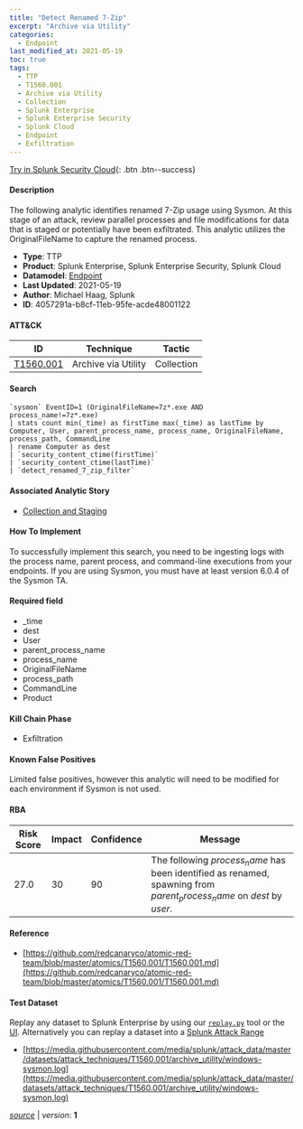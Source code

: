 ```yaml
---
title: "Detect Renamed 7-Zip"
excerpt: "Archive via Utility"
categories:
  - Endpoint
last_modified_at: 2021-05-19
toc: true
tags:
  - TTP
  - T1560.001
  - Archive via Utility
  - Collection
  - Splunk Enterprise
  - Splunk Enterprise Security
  - Splunk Cloud
  - Endpoint
  - Exfiltration
---
```




[Try in Splunk Security Cloud](https://www.splunk.com/en_us/cyber-security.html){: .btn .btn--success}

#### Description

The following analytic identifies renamed 7-Zip usage using Sysmon. At this stage of an attack, review parallel processes and file modifications for data that is staged or potentially have been exfiltrated. This analytic utilizes the OriginalFileName to capture the renamed process.

- **Type**: TTP
- **Product**: Splunk Enterprise, Splunk Enterprise Security, Splunk Cloud
- **Datamodel**: [Endpoint](https://docs.splunk.com/Documentation/CIM/latest/User/Endpoint)
- **Last Updated**: 2021-05-19
- **Author**: Michael Haag, Splunk
- **ID**: 4057291a-b8cf-11eb-95fe-acde48001122


#### ATT&CK

| ID          | Technique   | Tactic       |
| ----------- | ----------- |--------------|
| [T1560.001](https://attack.mitre.org/techniques/T1560/001/) | Archive via Utility | Collection |


#### Search

```
`sysmon` EventID=1 (OriginalFileName=7z*.exe AND process_name!=7z*.exe) 
| stats count min(_time) as firstTime max(_time) as lastTime by Computer, User, parent_process_name, process_name, OriginalFileName, process_path, CommandLine 
| rename Computer as dest 
| `security_content_ctime(firstTime)` 
| `security_content_ctime(lastTime)` 
| `detect_renamed_7_zip_filter`
```

#### Associated Analytic Story
* [Collection and Staging](/stories/collection_and_staging)


#### How To Implement
To successfully implement this search, you need to be ingesting logs with the process name, parent process, and command-line executions from your endpoints. If you are using Sysmon, you must have at least version 6.0.4 of the Sysmon TA.

#### Required field
* _time
* dest
* User
* parent_process_name
* process_name
* OriginalFileName
* process_path
* CommandLine
* Product


#### Kill Chain Phase
* Exfiltration


#### Known False Positives
Limited false positives, however this analytic will need to be modified for each environment if Sysmon is not used.



#### RBA

| Risk Score  | Impact      | Confidence   | Message      |
| ----------- | ----------- |--------------|--------------|
| 27.0 | 30 | 90 | The following $process_name$ has been identified as renamed, spawning from $parent_process_name$ on $dest$ by $user$. |



#### Reference

* [https://github.com/redcanaryco/atomic-red-team/blob/master/atomics/T1560.001/T1560.001.md](https://github.com/redcanaryco/atomic-red-team/blob/master/atomics/T1560.001/T1560.001.md)



#### Test Dataset
Replay any dataset to Splunk Enterprise by using our [`replay.py`](https://github.com/splunk/attack_data#using-replaypy) tool or the [UI](https://github.com/splunk/attack_data#using-ui).
Alternatively you can replay a dataset into a [Splunk Attack Range](https://github.com/splunk/attack_range#replay-dumps-into-attack-range-splunk-server)

* [https://media.githubusercontent.com/media/splunk/attack_data/master/datasets/attack_techniques/T1560.001/archive_utility/windows-sysmon.log](https://media.githubusercontent.com/media/splunk/attack_data/master/datasets/attack_techniques/T1560.001/archive_utility/windows-sysmon.log)



[*source*](https://github.com/splunk/security_content/tree/develop/detections/endpoint/detect_renamed_7-zip.yml) \| *version*: **1**